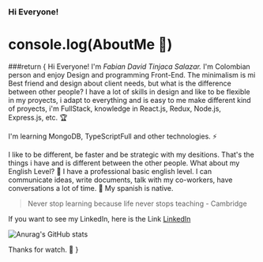 ### Hi Everyone!

# console.log(AboutMe 📁)

###return {
Hi Everyone! I'm _Fabian David Tinjaca Salazar._ I'm Colombian person and enjoy Design and programming Front-End. The minimalism is mi Best friend and design about client needs, but what is the difference between other people? I have a lot of skills in design and like to be flexible in my proyects, i adapt to everything and is easy to me make different kind of proyects, i'm FullStack, knowledge in React.js, Redux, Node.js, Express.js, etc. 🏆

I'm learning MongoDB, TypeScriptFull and other technologies. ⚡

I like to be different, be faster and be strategic with my desitions. That's the things i have and is different between the other people. What about my English Level? 💼 I have a professional basic english level. I can communicate ideas, write documents, talk with my co-workers, have conversations a lot of time. 🥇 My spanish is native.

>Never stop learning because life never stops teaching - Cambridge

If you want to see my LinkedIn, here is the Link [LinkedIn](https://www.linkedin.com/in/fabian-david-tinjaca-salazar-95a787254/)

![Anurag's GitHub stats](https://github-readme-stats.vercel.app/api?username=fabiangif&show_icons=true&theme=vue)

Thanks for watch. 👋
}
